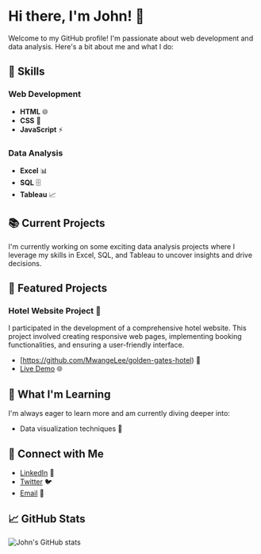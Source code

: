 # Hi there, I'm John! 👋

Welcome to my GitHub profile! I'm passionate about web development and data analysis. Here's a bit about me and what I do:

## 🚀 Skills

### Web Development
- **HTML** 🌐
- **CSS** 🎨
- **JavaScript** ⚡

### Data Analysis
- **Excel** 📊
- **SQL** 🗄️
- **Tableau** 📈

## 📚 Current Projects
I'm currently working on some exciting data analysis projects where I leverage my skills in Excel, SQL, and Tableau to uncover insights and drive decisions.

## 🌟 Featured Projects

### Hotel Website Project 🏨
I participated in the development of a comprehensive hotel website. This project involved creating responsive web pages, implementing booking functionalities, and ensuring a user-friendly interface.

- [https://github.com/MwangeLee/golden-gates-hotel) 📂
- [Live Demo](https://mwangelee.github.io/golden-gates-hotel/index.html) 🌐

## 🌱 What I'm Learning
I'm always eager to learn more and am currently diving deeper into:
- Data visualization techniques 🎉
## 🔗 Connect with Me
- [LinkedIn](https://www.linkedin.com/in/john-mutua-8239b2292/) 🔗
- [Twitter](https://twitter.com/Shata995770042) 🐦
- [Email](mailto:mutuabenedict920@gmail.com) 📧

## 📈 GitHub Stats
![John's GitHub stats](https://github-readme-stats.vercel.app/api?username=Issa783&show_icons=true&theme=radical)

